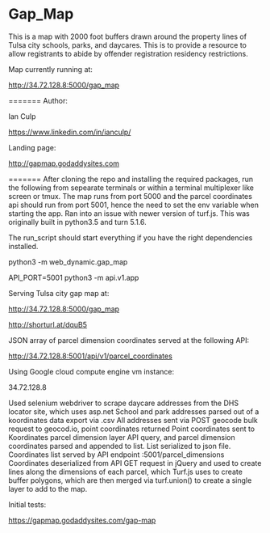 # Gap_Map

This is a map with 2000 foot buffers drawn around the property lines of Tulsa city schools, parks, and daycares. This is to provide a resource to allow registrants to abide by offender registration residency restrictions.

Map currently running at:

http://34.72.128.8:5000/gap_map


=======
Author:

Ian Culp

https://www.linkedin.com/in/ianculp/

Landing page:

http://gapmap.godaddysites.com


=======
After cloning the repo and installing the required packages, run the following from sepearate terminals or within a terminal multiplexer like screen or tmux. The map runs from port 5000 and the parcel coordinates api should run from port 5001, hence the need to set the env variable when starting the app. Ran into an issue with newer version of turf.js. This was originally built in python3.5 and turn 5.1.6. 

The run_script should start everything if you have the right dependencies installed.

python3 -m web_dynamic.gap_map

API_PORT=5001 python3 -m api.v1.app


Serving Tulsa city gap map at:

http://34.72.128.8:5000/gap_map

http://shorturl.at/dquB5

JSON array of parcel dimension coordinates served at the following API:

http://34.72.128.8:5001/api/v1/parcel_coordinates

Using Google cloud compute engine vm instance:

34.72.128.8

Used selenium webdriver to scrape daycare addresses from the DHS locator site, which uses asp.net
School and park addresses parsed out of a koordinates data export via .csv
All addresses sent via POST geocode bulk request to geocod.io, point coordinates returned
Point coordinates sent to Koordinates parcel dimension layer API query, and parcel dimension coordinates parsed and appended to list. List serialized to json file. 
Coordinates list served by API endpoint :5001/parcel_dimensions 
Coordinates deserialized from API GET request in jQuery and used to create lines along the dimensions of each parcel, which Turf.js uses to create buffer polygons, which are then merged via turf.union() to create a single layer to add to the map.

 
Initial tests:

https://gapmap.godaddysites.com/gap-map
